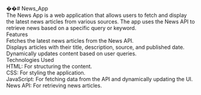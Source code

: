 ��#   N e w s _ A p p <br>
The News App is a web application that allows users to fetch and display the latest news articles from various sources. The app uses the News API to retrieve news based on a specific query or keyword.
<br>
Features <br>
Fetches the latest news articles from the News API.<br>
Displays articles with their title, description, source, and published date. <br>
Dynamically updates content based on user queries.<br>
Technologies Used<br>
HTML: For structuring the content.<br>
CSS: For styling the application.<br>
JavaScript: For fetching data from the API and dynamically updating the UI.<br>
News API: For retrieving news articles.<br>
 
 
